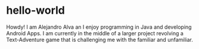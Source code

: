 # hello-world

Howdy! I am Alejandro Alva an I enjoy programming in Java and developing Android Apps.
I am currently in the middle of a larger project revolving a Text-Adventure game that is challenging me with the familiar and unfamiliar. 
